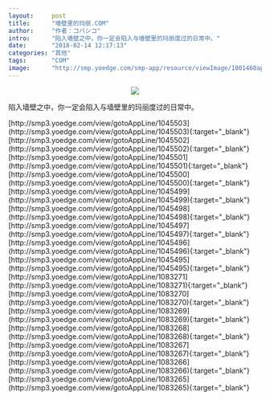 ```yaml
---
layout:     post
title:      "墙壁里的玛丽.COM"
author:     "作者：コバシコ"
intro:      "陷入墙壁之中，你一定会陷入与墙壁里的玛丽度过的日常中。"
date:       "2018-02-14 12:17:13"
categories: "其他"
tags:       "COM"
image:      "http://smp.yoedge.com/smp-app/resource/viewImage/1001468appline.png"
---
```

<div style="text-align: center">
<p><img src="http://smp.yoedge.com/smp-app/resource/viewImage/1001468appline.png"/></p>
</div>
<p class="post-meta">
<span>陷入墙壁之中，你一定会陷入与墙壁里的玛丽度过的日常中。</span>
</p>
[http://smp3.yoedge.com/view/gotoAppLine/1045503](http://smp3.yoedge.com/view/gotoAppLine/1045503){:target="_blank"}
[http://smp3.yoedge.com/view/gotoAppLine/1045502](http://smp3.yoedge.com/view/gotoAppLine/1045502){:target="_blank"}
[http://smp3.yoedge.com/view/gotoAppLine/1045501](http://smp3.yoedge.com/view/gotoAppLine/1045501){:target="_blank"}
[http://smp3.yoedge.com/view/gotoAppLine/1045500](http://smp3.yoedge.com/view/gotoAppLine/1045500){:target="_blank"}
[http://smp3.yoedge.com/view/gotoAppLine/1045499](http://smp3.yoedge.com/view/gotoAppLine/1045499){:target="_blank"}
[http://smp3.yoedge.com/view/gotoAppLine/1045498](http://smp3.yoedge.com/view/gotoAppLine/1045498){:target="_blank"}
[http://smp3.yoedge.com/view/gotoAppLine/1045497](http://smp3.yoedge.com/view/gotoAppLine/1045497){:target="_blank"}
[http://smp3.yoedge.com/view/gotoAppLine/1045496](http://smp3.yoedge.com/view/gotoAppLine/1045496){:target="_blank"}
[http://smp3.yoedge.com/view/gotoAppLine/1045495](http://smp3.yoedge.com/view/gotoAppLine/1045495){:target="_blank"}
[http://smp3.yoedge.com/view/gotoAppLine/1083271](http://smp3.yoedge.com/view/gotoAppLine/1083271){:target="_blank"}
[http://smp3.yoedge.com/view/gotoAppLine/1083270](http://smp3.yoedge.com/view/gotoAppLine/1083270){:target="_blank"}
[http://smp3.yoedge.com/view/gotoAppLine/1083269](http://smp3.yoedge.com/view/gotoAppLine/1083269){:target="_blank"}
[http://smp3.yoedge.com/view/gotoAppLine/1083268](http://smp3.yoedge.com/view/gotoAppLine/1083268){:target="_blank"}
[http://smp3.yoedge.com/view/gotoAppLine/1083267](http://smp3.yoedge.com/view/gotoAppLine/1083267){:target="_blank"}
[http://smp3.yoedge.com/view/gotoAppLine/1083266](http://smp3.yoedge.com/view/gotoAppLine/1083266){:target="_blank"}
[http://smp3.yoedge.com/view/gotoAppLine/1083265](http://smp3.yoedge.com/view/gotoAppLine/1083265){:target="_blank"}


